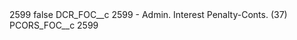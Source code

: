 <?xml version="1.0" encoding="UTF-8"?>
<CustomMetadata xmlns="http://soap.sforce.com/2006/04/metadata" xmlns:xsi="http://www.w3.org/2001/XMLSchema-instance" xmlns:xsd="http://www.w3.org/2001/XMLSchema">
    <label>2599</label>
    <protected>false</protected>
    <values>
        <field>DCR_FOC__c</field>
        <value xsi:type="xsd:string">2599 - Admin. Interest Penalty-Conts. (37)</value>
    </values>
    <values>
        <field>PCORS_FOC__c</field>
        <value xsi:type="xsd:string">2599</value>
    </values>
</CustomMetadata>
